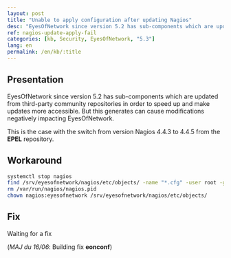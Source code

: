```yaml
---
layout: post
title: "Unable to apply configuration after updating Nagios"
desc: "EyesOfNetwork since version 5.2 has sub-components which are updated from third-party Yum community repositories in order to speed up and make updates more accessible. But this generates can cause modifications negatively impacting EyesOfNetwork."
ref: nagios-update-apply-fail
categories: [kb, Security, EyesOfNetwork, "5.3"]
lang: en
permalink: /en/kb/:title
---
```


## Presentation

EyesOfNetwork since version 5.2 has sub-components which are updated from third-party community repositories in order to speed up and make updates more accessible. But this generates can cause modifications negatively impacting EyesOfNetwork.

This is the case with the switch from version Nagios 4.4.3 to 4.4.5 from the **EPEL** repository.

## Workaround

``` bash
systemctl stop nagios
find /srv/eyesofnetwork/nagios/etc/objects/ -name "*.cfg" -user root -group root -exec rm -f {} \;
rm /var/run/nagios/nagios.pid
chown nagios:eyesofnetwork /srv/eyesofnetwork/nagios/etc/objects/
```

## Fix

Waiting for a fix

(_MAJ du 16/06_: Building fix **eonconf**)